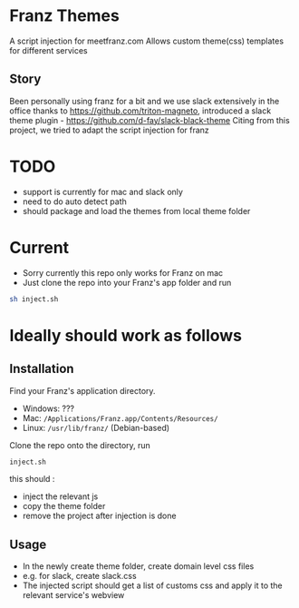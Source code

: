 # Franz Themes
A script injection for meetfranz.com
Allows custom theme(css) templates for different services

## Story
Been personally using franz for a bit and we use slack extensively in the office
thanks to https://github.com/triton-magneto, introduced a slack theme plugin - https://github.com/d-fay/slack-black-theme
Citing from this project, we tried to adapt the script injection for franz

# TODO
* support is currently for mac and slack only
* need to do auto detect path
* should package and load the themes from local theme folder

# Current
- Sorry currently this repo only works for Franz on mac
- Just clone the repo into your Franz's app folder and run
```bash
sh inject.sh
```

# Ideally should work as follows
## Installation

Find your Franz's application directory.
* Windows: ???
* Mac: `/Applications/Franz.app/Contents/Resources/`
* Linux: `/usr/lib/franz/` (Debian-based)

Clone the repo onto the directory, run
```bash
inject.sh
```
this should :
* inject the relevant js
* copy the theme folder
* remove the project after injection is done

## Usage

* In the newly create theme folder, create domain level css files
* e.g. for slack, create slack.css
* The injected script should get a list of customs css and apply it to the relevant service's webview

